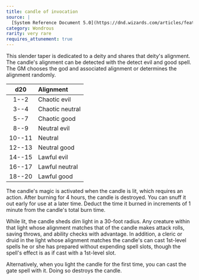 ```yaml
---
title: candle of invocation
source: |
  [System Reference Document 5.0](https://dnd.wizards.com/articles/features/systems-reference-document-srd)
category: Wondrous
rarity: very rare
requires_attunement: true
---
```


This slender taper is dedicated to a deity and shares that deity's alignment. The candle's alignment can be detected with the detect evil and good spell. The GM chooses the god and associated alignment or determines the alignment randomly.

|  d20   | Alignment       |
|:------:|:----------------|
|  1--2  | Chaotic evil    |
|  3--4  | Chaotic neutral |
|  5--7  | Chaotic good    |
|  8--9  | Neutral evil    |
| 10--11 | Neutral         |
| 12--13 | Neutral good    |
| 14--15 | Lawful evil     |
| 16--17 | Lawful neutral  |
| 18--20 | Lawful good     |

The candle's magic is activated when the candle is lit, which requires an action. After burning for 4 hours, the candle is destroyed. You can snuff it out early for use at a later time. Deduct the time it burned in increments of 1 minute from the candle's total burn time.

While lit, the candle sheds dim light in a 30-foot radius. Any creature within that light whose alignment matches that of the candle makes attack rolls, saving throws, and ability checks with advantage. In addition, a cleric or druid in the light whose alignment matches the candle's can cast 1st-level spells he or she has prepared without expending spell slots, though the spell's effect is as if cast with a 1st-level slot.

Alternatively, when you light the candle for the first time, you can cast the gate spell with it. Doing so destroys the candle.
